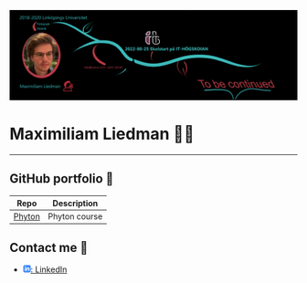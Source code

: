 ![CV timeline from 2012 to now. It started out with my studies at Chalmers followed by my biomedical engineering experiences in industry. Then my path led to teaching at gymnasium and currently at IT-högskolan.](assets/cv_timeline.png)

# Maximiliam Liedman :man_teacher:



---

## GitHub portfolio :briefcase:

| Repo                           | Description                        |
| ------------------------------ | ---------------------------------- |
| [Phyton][dl]            | Phyton course              |

<!-- | [Programmering 1][prog1]           | first programming course (gymnasiet)   | -->

[dl]: https://github.com/MxLied/Phyton-Max-Liedman
## Contact me :iphone:

- [![linkedIn icon](assets/linkedIn-icon.png): LinkedIn][linkedin]

[linkedin]: https://www.linkedin.com/in/maximiliam-liedman-1a5b4a249/

